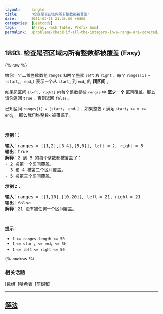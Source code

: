 ```yaml
---
layout:     single
title:      "检查是否区域内所有整数都被覆盖"
date:       2021-03-08 21:30:00 +0800
categories: [Leetcode]
tags:       [Array, Hash Table, Prefix Sum]
permalink:  /problems/check-if-all-the-integers-in-a-range-are-covered/
---
```


## 1893. 检查是否区域内所有整数都被覆盖 (Easy)

{% raw %}

<p>给你一个二维整数数组 <code>ranges</code> 和两个整数 <code>left</code> 和 <code>right</code> 。每个 <code>ranges[i] = [start<sub>i</sub>, end<sub>i</sub>]</code> 表示一个从 <code>start<sub>i</sub></code> 到 <code>end<sub>i</sub></code> 的 <strong>闭区间</strong> 。</p>

<p>如果闭区间 <code>[left, right]</code> 内每个整数都被 <code>ranges</code> 中 <strong>至少一个</strong> 区间覆盖，那么请你返回 <code>true</code> ，否则返回 <code>false</code> 。</p>

<p>已知区间 <code>ranges[i] = [start<sub>i</sub>, end<sub>i</sub>]</code> ，如果整数 <code>x</code> 满足 <code>start<sub>i</sub> <= x <= end<sub>i</sub></code> ，那么我们称整数<code>x</code> 被覆盖了。</p>

<p> </p>

<p><strong>示例 1：</strong></p>

<pre>
<b>输入：</b>ranges = [[1,2],[3,4],[5,6]], left = 2, right = 5
<b>输出：</b>true
<b>解释：</b>2 到 5 的每个整数都被覆盖了：
- 2 被第一个区间覆盖。
- 3 和 4 被第二个区间覆盖。
- 5 被第三个区间覆盖。
</pre>

<p><strong>示例 2：</strong></p>

<pre>
<b>输入：</b>ranges = [[1,10],[10,20]], left = 21, right = 21
<b>输出：</b>false
<b>解释：</b>21 没有被任何一个区间覆盖。
</pre>

<p> </p>

<p><strong>提示：</strong></p>

<ul>
	<li><code>1 <= ranges.length <= 50</code></li>
	<li><code>1 <= start<sub>i</sub> <= end<sub>i</sub> <= 50</code></li>
	<li><code>1 <= left <= right <= 50</code></li>
</ul>

{% endraw %}

### 相关话题
  [[数组](https://github.com/awesee/leetcode/tree/main/tag/array/README.md)]
  [[哈希表](https://github.com/awesee/leetcode/tree/main/tag/hash-table/README.md)]
  [[前缀和](https://github.com/awesee/leetcode/tree/main/tag/prefix-sum/README.md)]

---

## [解法](https://github.com/awesee/leetcode/tree/main/problems/check-if-all-the-integers-in-a-range-are-covered)
